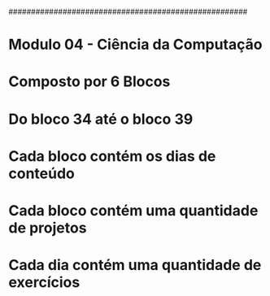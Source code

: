 #####################################################

# Modulo 04 - Ciência da Computação

# Composto por 6 Blocos

# Do bloco 34 até o bloco 39

# Cada bloco contém os dias  de conteúdo

# Cada bloco contém uma quantidade de projetos

# Cada dia contém uma quantidade de exercícios
